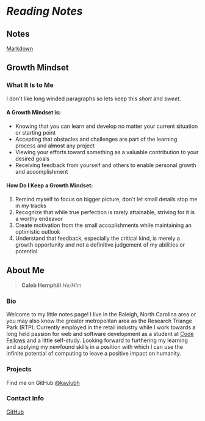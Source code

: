 # ***Reading Notes***

## Notes
[Markdown](/markdown-notes.md)

## **Growth Mindset**
### What It Is to Me
I don't like long winded paragraphs so lets keep this *short* and *sweet*. 
#### A Growth Mindset is:
- Knowing that you can learn and develop no matter your current situation or starting point
- Accepting that obstacles and challenges are part of the learning process and ~~almost~~ any project
- Viewing your efforts toward something as a valuable contribution to your desired goals
- Receiving feedback from yourself and others to enable personal growth and accomplishment
#### How Do I Keep a Growth Mindset:
1. Remind myself to focus on bigger picture, don't let small details stop me in my tracks
2. Recognize that while true perfection is rarely attainable, striving for it is a worthy endeavor
3. Create motivation from the small accoplishments while maintaining an optimistic outlook
4. Understand that feedback, especially the critical kind, is merely a growth opportunity and not a definitive judgement of my abilities or potential

## **About Me**
> **Caleb Hemphill**
*He/Him*

### Bio
Welcome to my little notes page! I live in the Raleigh, North Carolina area or you may also know the greater metropolitan area as the Research Triange Park (RTP). Currently employed in the retail industry while I work towards a long held passion for web and software development as a student at [Code Fellows](https://www.codefellows.org/) and a little self-study. Looking forward to furthering my learning and applying my newfound skills in a position with which I can use the infinite potential of computing to leave a positive impact on humanity.
### Projects
Find me on GitHub [@kaylubh](https://github.com/kaylubh)
### Contact Info
[GitHub](https://github.com/kaylubh)